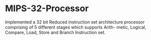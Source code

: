 # MIPS-32-Processor
 Implemented a 32 bit Reduced instruction set architecture processor comprising of 5 different stages which supports Arith-
metic, Logical, Compare, Load, Store and Branch Instruction set.
